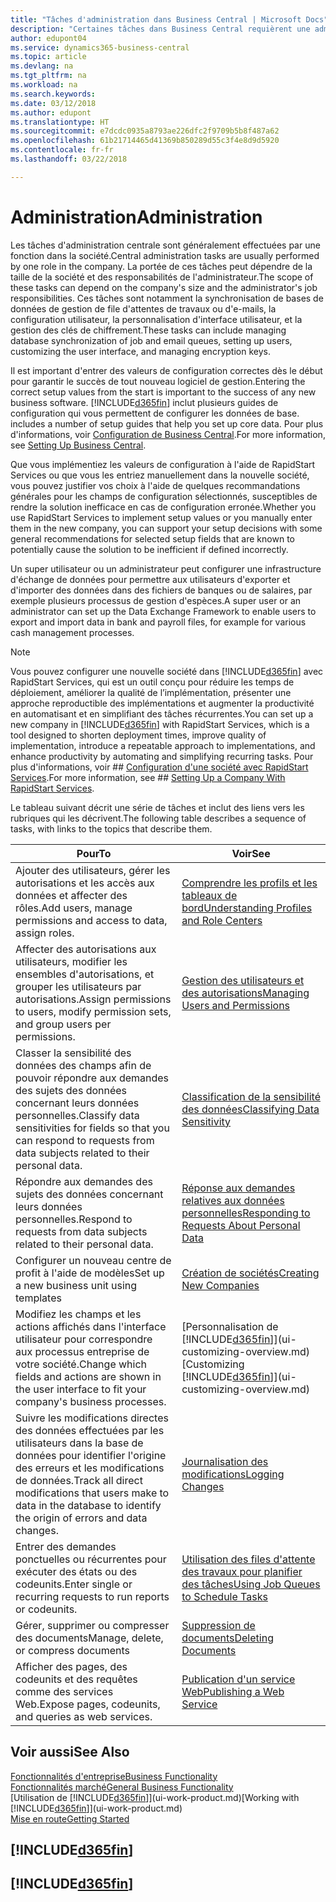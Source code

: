 ```yaml
---
title: "Tâches d'administration dans Business Central | Microsoft Docs"
description: "Certaines tâches dans Business Central requièrent une administration centrale et une configuration. Découvrez quelles sont ces tâches et ce que vous devez faire."
author: edupont04
ms.service: dynamics365-business-central
ms.topic: article
ms.devlang: na
ms.tgt_pltfrm: na
ms.workload: na
ms.search.keywords: 
ms.date: 03/12/2018
ms.author: edupont
ms.translationtype: HT
ms.sourcegitcommit: e7dcdc0935a8793ae226dfc2f9709b5b8f487a62
ms.openlocfilehash: 61b21714465d41369b850289d55c3f4e8d9d5920
ms.contentlocale: fr-fr
ms.lasthandoff: 03/22/2018

---
```

# <a name="administration"></a><span data-ttu-id="00146-104">Administration</span><span class="sxs-lookup"><span data-stu-id="00146-104">Administration</span></span>
<span data-ttu-id="00146-105">Les tâches d'administration centrale sont généralement effectuées par une fonction dans la société.</span><span class="sxs-lookup"><span data-stu-id="00146-105">Central administration tasks are usually performed by one role in the company.</span></span> <span data-ttu-id="00146-106">La portée de ces tâches peut dépendre de la taille de la société et des responsabilités de l'administrateur.</span><span class="sxs-lookup"><span data-stu-id="00146-106">The scope of these tasks can depend on the company's size and the administrator's job responsibilities.</span></span> <span data-ttu-id="00146-107">Ces tâches sont notamment la synchronisation de bases de données de gestion de file d'attentes de travaux ou d'e-mails, la configuration utilisateur, la personnalisation d'interface utilisateur, et la gestion des clés de chiffrement.</span><span class="sxs-lookup"><span data-stu-id="00146-107">These tasks can include managing database synchronization of job and email queues, setting up users, customizing the user interface, and managing encryption keys.</span></span>  

<span data-ttu-id="00146-108">Il est important d'entrer des valeurs de configuration correctes dès le début pour garantir le succès de tout nouveau logiciel de gestion.</span><span class="sxs-lookup"><span data-stu-id="00146-108">Entering the correct setup values from the start is important to the success of any new business software.</span></span> [!INCLUDE[d365fin](includes/d365fin_md.md)]<span data-ttu-id="00146-109"> inclut plusieurs guides de configuration qui vous permettent de configurer les données de base.</span><span class="sxs-lookup"><span data-stu-id="00146-109"> includes a number of setup guides that help you set up core data.</span></span> <span data-ttu-id="00146-110">Pour plus d'informations, voir [Configuration de Business Central](setup.md).</span><span class="sxs-lookup"><span data-stu-id="00146-110">For more information, see [Setting Up Business Central](setup.md).</span></span>

<span data-ttu-id="00146-111">Que vous implémentiez les valeurs de configuration à l'aide de RapidStart Services ou que vous les entriez manuellement dans la nouvelle société, vous pouvez justifier vos choix à l'aide de quelques recommandations générales pour les champs de configuration sélectionnés, susceptibles de rendre la solution inefficace en cas de configuration erronée.</span><span class="sxs-lookup"><span data-stu-id="00146-111">Whether you use RapidStart Services to implement setup values or you manually enter them in the new company, you can support your setup decisions with some general recommendations for selected setup fields that are known to potentially cause the solution to be inefficient if defined incorrectly.</span></span>  

<span data-ttu-id="00146-112">Un super utilisateur ou un administrateur peut configurer une infrastructure d'échange de données pour permettre aux utilisateurs d'exporter et d'importer des données dans des fichiers de banques ou de salaires, par exemple plusieurs processus de gestion d'espèces.</span><span class="sxs-lookup"><span data-stu-id="00146-112">A super user or an administrator can set up the Data Exchange Framework to enable users to export and import data in bank and payroll files, for example for various cash management processes.</span></span>

> [!NOTE]
> <span data-ttu-id="00146-113">Vous pouvez configurer une nouvelle société dans [!INCLUDE[d365fin](includes/d365fin_md.md)] avec RapidStart Services, qui est un outil conçu pour réduire les temps de déploiement, améliorer la qualité de l’implémentation, présenter une approche reproductible des implémentations et augmenter la productivité en automatisant et en simplifiant des tâches récurrentes.</span><span class="sxs-lookup"><span data-stu-id="00146-113">You can set up a new company in [!INCLUDE[d365fin](includes/d365fin_md.md)] with RapidStart Services, which is a tool designed to shorten deployment times, improve quality of implementation, introduce a repeatable approach to implementations, and enhance productivity by automating and simplifying recurring tasks.</span></span> <span data-ttu-id="00146-114">Pour plus d'informations, voir ## [Configuration d'une société avec RapidStart Services](admin-set-up-a-company-with-rapidstart.md).</span><span class="sxs-lookup"><span data-stu-id="00146-114">For more information, see ## [Setting Up a Company With RapidStart Services](admin-set-up-a-company-with-rapidstart.md).</span></span>

<span data-ttu-id="00146-115">Le tableau suivant décrit une série de tâches et inclut des liens vers les rubriques qui les décrivent.</span><span class="sxs-lookup"><span data-stu-id="00146-115">The following table describes a sequence of tasks, with links to the topics that describe them.</span></span>   

|<span data-ttu-id="00146-116">**Pour**</span><span class="sxs-lookup"><span data-stu-id="00146-116">**To**</span></span>|<span data-ttu-id="00146-117">**Voir**</span><span class="sxs-lookup"><span data-stu-id="00146-117">**See**</span></span>|  
|------------|-------------|  
|<span data-ttu-id="00146-118">Ajouter des utilisateurs, gérer les autorisations et les accès aux données et affecter des rôles.</span><span class="sxs-lookup"><span data-stu-id="00146-118">Add users, manage permissions and access to data, assign roles.</span></span>|[<span data-ttu-id="00146-119">Comprendre les profils et les tableaux de bord</span><span class="sxs-lookup"><span data-stu-id="00146-119">Understanding Profiles and Role Centers</span></span>](admin-users-profiles-roles.md)|  
|<span data-ttu-id="00146-120">Affecter des autorisations aux utilisateurs, modifier les ensembles d'autorisations, et grouper les utilisateurs par autorisations.</span><span class="sxs-lookup"><span data-stu-id="00146-120">Assign permissions to users, modify permission sets, and group users per permissions.</span></span>|[<span data-ttu-id="00146-121">Gestion des utilisateurs et des autorisations</span><span class="sxs-lookup"><span data-stu-id="00146-121">Managing Users and Permissions</span></span>](ui-how-users-permissions.md)|
|<span data-ttu-id="00146-122">Classer la sensibilité des données des champs afin de pouvoir répondre aux demandes des sujets des données concernant leurs données personnelles.</span><span class="sxs-lookup"><span data-stu-id="00146-122">Classify data sensitivities for fields so that you can respond to requests from data subjects related to their personal data.</span></span>|[<span data-ttu-id="00146-123">Classification de la sensibilité des données</span><span class="sxs-lookup"><span data-stu-id="00146-123">Classifying Data Sensitivity</span></span>](admin-classifying-data-sensitivity.md)|
|<span data-ttu-id="00146-124">Répondre aux demandes des sujets des données concernant leurs données personnelles.</span><span class="sxs-lookup"><span data-stu-id="00146-124">Respond to requests from data subjects related to their personal data.</span></span>|[<span data-ttu-id="00146-125">Réponse aux demandes relatives aux données personnelles</span><span class="sxs-lookup"><span data-stu-id="00146-125">Responding to Requests About Personal Data</span></span>](admin-responding-to-requests-about-personal-data.md)|
|<span data-ttu-id="00146-126">Configurer un nouveau centre de profit à l'aide de modèles</span><span class="sxs-lookup"><span data-stu-id="00146-126">Set up a new business unit using templates</span></span>|[<span data-ttu-id="00146-127">Création de sociétés</span><span class="sxs-lookup"><span data-stu-id="00146-127">Creating New Companies</span></span>](about-new-company.md)|
|<span data-ttu-id="00146-128">Modifiez les champs et les actions affichés dans l'interface utilisateur pour correspondre aux processus entreprise de votre société.</span><span class="sxs-lookup"><span data-stu-id="00146-128">Change which fields and actions are shown in the user interface to fit your company's business processes.</span></span> |<span data-ttu-id="00146-129">[Personnalisation de [!INCLUDE[d365fin](includes/d365fin_md.md)]](ui-customizing-overview.md)</span><span class="sxs-lookup"><span data-stu-id="00146-129">[Customizing [!INCLUDE[d365fin](includes/d365fin_md.md)]](ui-customizing-overview.md)</span></span> |
|<span data-ttu-id="00146-130">Suivre les modifications directes des données effectuées par les utilisateurs dans la base de données pour identifier l'origine des erreurs et les modifications de données.</span><span class="sxs-lookup"><span data-stu-id="00146-130">Track all direct modifications that users make to data in the database to identify the origin of errors and data changes.</span></span>|[<span data-ttu-id="00146-131">Journalisation des modifications</span><span class="sxs-lookup"><span data-stu-id="00146-131">Logging Changes</span></span>](across-log-changes.md)|  
|<span data-ttu-id="00146-132">Entrer des demandes ponctuelles ou récurrentes pour exécuter des états ou des codeunits.</span><span class="sxs-lookup"><span data-stu-id="00146-132">Enter single or recurring requests to run reports or codeunits.</span></span>|[<span data-ttu-id="00146-133">Utilisation des files d'attente des travaux pour planifier des tâches</span><span class="sxs-lookup"><span data-stu-id="00146-133">Using Job Queues to Schedule Tasks</span></span>](admin-job-queues-schedule-tasks.md)|  
|<span data-ttu-id="00146-134">Gérer, supprimer ou compresser des documents</span><span class="sxs-lookup"><span data-stu-id="00146-134">Manage, delete, or compress documents</span></span>|[<span data-ttu-id="00146-135">Suppression de documents</span><span class="sxs-lookup"><span data-stu-id="00146-135">Deleting Documents</span></span>](admin-manage-documents.md)|  
|<span data-ttu-id="00146-136">Afficher des pages, des codeunits et des requêtes comme des services Web.</span><span class="sxs-lookup"><span data-stu-id="00146-136">Expose pages, codeunits, and queries as web services.</span></span>|[<span data-ttu-id="00146-137">Publication d'un service Web</span><span class="sxs-lookup"><span data-stu-id="00146-137">Publishing a Web Service</span></span>](across-how-publish-web-service.md)|

## <a name="see-also"></a><span data-ttu-id="00146-138">Voir aussi</span><span class="sxs-lookup"><span data-stu-id="00146-138">See Also</span></span>
[<span data-ttu-id="00146-139">Fonctionnalités d'entreprise</span><span class="sxs-lookup"><span data-stu-id="00146-139">Business Functionality</span></span>](across-business-functionality.md)  
[<span data-ttu-id="00146-140">Fonctionnalités marché</span><span class="sxs-lookup"><span data-stu-id="00146-140">General Business Functionality</span></span>](ui-across-business-areas.md)  
<span data-ttu-id="00146-141">[Utilisation de [!INCLUDE[d365fin](includes/d365fin_md.md)]](ui-work-product.md)</span><span class="sxs-lookup"><span data-stu-id="00146-141">[Working with [!INCLUDE[d365fin](includes/d365fin_md.md)]](ui-work-product.md)</span></span>  
[<span data-ttu-id="00146-142">Mise en route</span><span class="sxs-lookup"><span data-stu-id="00146-142">Getting Started</span></span>](product-get-started.md)  

## [!INCLUDE[d365fin](includes/free_trial_md.md)]  
## [!INCLUDE[d365fin](includes/training_link_md.md)]

